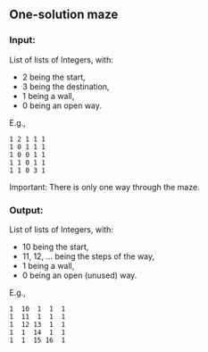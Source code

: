 ## One-solution maze
### Input:
List of lists of Integers, with:
* 2 being the start,
* 3 being the destination,
* 1 being a wall,
* 0 being an open way.

E.g.,

    1 2 1 1 1
    1 0 1 1 1
    1 0 0 1 1
    1 1 0 1 1
    1 1 0 3 1

Important: There is only one way through the maze.

### Output:

List of lists of Integers, with:

* 10 being the start,
* 11, 12, ... being the steps of the way,
* 1 being a wall,
* 0 being an open (unused) way.

E.g.,

    1  10  1  1  1
    1  11  1  1  1
    1  12 13  1  1
    1  1  14  1  1
    1  1  15 16  1